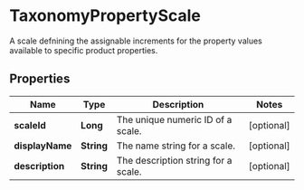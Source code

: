 

# TaxonomyPropertyScale

A scale defnining the assignable increments for the property values available to specific product properties.

## Properties

Name | Type | Description | Notes
------------ | ------------- | ------------- | -------------
**scaleId** | **Long** | The unique numeric ID of a scale. |  [optional]
**displayName** | **String** | The name string for a scale. |  [optional]
**description** | **String** | The description string for a scale. |  [optional]



